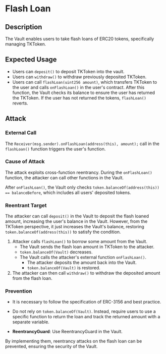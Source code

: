 # Flash Loan

## Description

The Vault enables users to take flash loans of ERC20 tokens, specifically managing TKToken.

## Expected Usage

- Users can `deposit()` to deposit TKToken into the vault.
- Users can `withdraw()` to withdraw previously deposited TKToken.
- Users can call `flashLoan(uint256 amount)`, which transfers TKToken to the user and calls `onFlashLoan()` in the user's contract. After this function, the Vault checks its balance to ensure the user has returned the TKToken. If the user has not returned the tokens, `flashLoan()` reverts.

## Attack

### External Call

The `Receiver(msg.sender).onFlashLoan(address(this), amount);` call in the `flashLoan()` function triggers the user's function.

### Cause of Attack

The attack exploits cross-function reentrancy. During the `onFlashLoan()` function, the attacker can call other functions in the Vault.

After `onFlashLoan()`, the Vault only checks `token.balanceOf(address(this)) == balanceBefore`, which includes all users' deposited tokens.

### Reentrant Target

The attacker can call `deposit()` in the Vault to deposit the flash loaned amount, increasing the user's balance in the Vault. However, from the TKToken perspective, it just increases the Vault's balance, restoring `token.balanceOf(address(this))` to satisfy the condition.

1. Attacker calls `flashLoan()` to borrow some amount from the Vault.
   - The Vault sends the flash loan amount in TKToken to the attacker.
   - `token.balanceOf(Vault)` decreases.
   - The Vault calls the attacker's external function `onFlashLoan()`.
     - The attacker deposits the amount back into the Vault.
     - `token.balanceOf(Vault)` is restored.
2. The attacker can then call `withdraw()` to withdraw the deposited amount from the flash loan.

### Prevention

- It is necessary to follow the specification of ERC-3156 and best practice.

- Do not rely on `token.balanceOf(Vault)`. Instead, require users to use a specific function to return the loan and track the returned amount with a separate variable.

- **ReentrancyGuard**: Use ReentrancyGuard in the Vault.

By implementing them, reentrancy attacks on the flash loan can be prevented, ensuring the security of the Vault.
